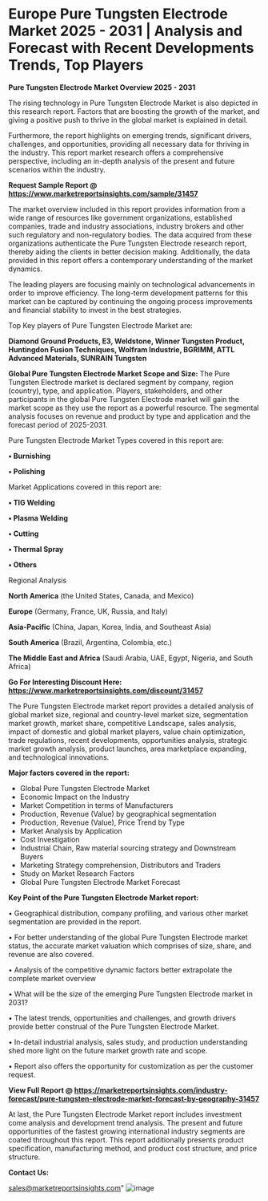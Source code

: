  # Europe Pure Tungsten Electrode Market 2025 - 2031 | Analysis and Forecast with Recent Developments Trends, Top Players

<Strong> Pure Tungsten Electrode Market Overview 2025 - 2031</strong>

The rising technology in Pure Tungsten Electrode Market is also depicted in this research report. Factors that are boosting the growth of the market, and giving a positive push to thrive in the global market is explained in detail.

Furthermore, the report highlights on emerging trends, significant drivers, challenges, and opportunities, providing all necessary data for thriving in the industry. This report market research offers a comprehensive perspective, including an in-depth analysis of the present and future scenarios within the industry.

<strong>Request Sample Report @ <a href=https://www.marketreportsinsights.com/sample/31457>https://www.marketreportsinsights.com/sample/31457</a></strong>

The market overview included in this report provides information from a wide range of resources like government organizations, established companies, trade and industry associations, industry brokers and other such regulatory and non-regulatory bodies. The data acquired from these organizations authenticate the Pure Tungsten Electrode research report, thereby aiding the clients in better decision making. Additionally, the data provided in this report offers a contemporary understanding of the market dynamics.

The leading players are focusing mainly on technological advancements in order to improve efficiency. The long-term development patterns for this market can be captured by continuing the ongoing process improvements and financial stability to invest in the best strategies.

Top Key players of Pure Tungsten Electrode Market are:

<strong>Diamond Ground Products, E3, Weldstone, Winner Tungsten Product, Huntingdon Fusion Techniques, Wolfram Industrie, BGRIMM, ATTL Advanced Materials, SUNRAIN Tungsten</strong>

<strong><b>Global Pure Tungsten Electrode Market Scope and Size:</b></strong>
The Pure Tungsten Electrode market is declared segment by company, region (country), type, and application. Players, stakeholders, and other participants in the global Pure Tungsten Electrode market will gain the market scope as they use the report as a powerful resource. The segmental analysis focuses on revenue and product by type and application and the forecast period of 2025-2031.

Pure Tungsten Electrode Market Types covered in this report are:

<strong>• Burnishing

• Polishing</strong>

Market Applications covered in this report are:

<strong>• TIG Welding

• Plasma Welding

• Cutting

• Thermal Spray

• Others</strong> 

Regional Analysis

<strong>North America</strong> (the United States, Canada, and Mexico)

<strong>Europe</strong> (Germany, France, UK, Russia, and Italy)

<strong>Asia-Pacific</strong> (China, Japan, Korea, India, and Southeast Asia)

<strong>South America</strong> (Brazil, Argentina, Colombia, etc.)

<strong>The Middle East and Africa</strong> (Saudi Arabia, UAE, Egypt, Nigeria, and South Africa)

<strong>Go For Interesting Discount Here: <a href=https://www.marketreportsinsights.com/discount/31457>https://www.marketreportsinsights.com/discount/31457</a></strong>

The Pure Tungsten Electrode market report provides a detailed analysis of global market size, regional and country-level market size, segmentation market growth, market share, competitive Landscape, sales analysis, impact of domestic and global market players, value chain optimization, trade regulations, recent developments, opportunities analysis, strategic market growth analysis, product launches, area marketplace expanding, and technological innovations.

<strong><b>Major factors covered in the report:</b></strong>
<ul>
  <li>Global Pure Tungsten Electrode Market </li>
  <li>Economic Impact on the Industry</li>
  <li>Market Competition in terms of Manufacturers</li>
  <li>Production, Revenue (Value) by geographical segmentation</li>
  <li>Production, Revenue (Value), Price Trend by Type</li>
  <li>Market Analysis by Application</li>
  <li>Cost Investigation</li>
  <li>Industrial Chain, Raw material sourcing strategy and Downstream Buyers</li>
  <li>Marketing Strategy comprehension, Distributors and Traders</li>
  <li>Study on Market Research Factors</li>
  <li>Global Pure Tungsten Electrode Market Forecast</li>
</ul>

<strong><b>Key Point of the Pure Tungsten Electrode Market report:</b></strong>

• Geographical distribution, company profiling, and various other market segmentation are provided in the report.

• For better understanding of the global Pure Tungsten Electrode market status, the accurate market valuation which comprises of size, share, and revenue are also covered.

• Analysis of the competitive dynamic factors better extrapolate the complete market overview

• What will be the size of the emerging Pure Tungsten Electrode market in 2031?

• The latest trends, opportunities and challenges, and growth drivers provide better construal of the Pure Tungsten Electrode Market.

• In-detail industrial analysis, sales study, and production understanding shed more light on the future market growth rate and scope.

• Report also offers the opportunity for customization as per the customer request.

<strong><b>View Full Report @ <a href=https://marketreportsinsights.com/industry-forecast/pure-tungsten-electrode-market-forecast-by-geography-31457>https://marketreportsinsights.com/industry-forecast/pure-tungsten-electrode-market-forecast-by-geography-31457</a></b></strong>


At last, the Pure Tungsten Electrode Market report includes investment come analysis and development trend analysis. The present and future opportunities of the fastest growing international industry segments are coated throughout this report. This report additionally presents product specification, manufacturing method, and product cost structure, and price structure.

<strong>Contact Us:</strong>

sales@marketreportsinsights.com"
![image](https://github.com/user-attachments/assets/1fd45b0e-e1b4-41f5-9be4-6e12d729bafd)
